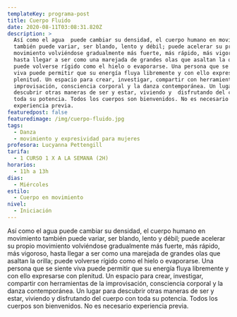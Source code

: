 ```yaml
---
templateKey: programa-post
title: Cuerpo Fluido
date: 2020-08-11T03:08:31.820Z
description: >
  Así como el agua  puede cambiar su densidad, el cuerpo humano en movimiento
  también puede variar, ser blando, lento y débil; puede acelerar su propio
  movimiento volviéndose gradualmente más fuerte, más rápido, más vigoroso,
  hasta llegar a ser como una marejada de grandes olas que asaltan la orilla;
  puede volverse rígido como el hielo o evaporarse. Una persona que se siente
  viva puede permitir que su energía fluya libremente y con ello expresarse con
  plenitud. Un espacio para crear, investigar, compartir con herramientas de la
  improvisación, consciencia corporal y la danza contemporánea. Un lugar para
  descubrir otras maneras de ser y estar, viviendo y  disfrutando del cuerpo con
  toda su potencia. Todos los cuerpos son bienvenidos. No es necesario
  experiencia previa.
featuredpost: false
featuredimage: /img/cuerpo-fluido.jpg
tags:
  - Danza
  - movimiento y expresividad para mujeres
profesora: Lucyanna Pettengill
tarifa:
  - 1 CURSO 1 X A LA SEMANA (2H)
horarios:
  - 11h a 13h
dias:
  - Miércoles
estilo:
  - Cuerpo en movimiento
nivel:
  - Iniciación
---
```


Así como el agua puede cambiar su densidad, el cuerpo humano en movimiento también puede variar, ser blando, lento y débil; puede acelerar su propio movimiento volviéndose gradualmente más fuerte, más rápido, más vigoroso, hasta llegar a ser como una marejada de grandes olas que asaltan la orilla; puede volverse rígido como el hielo o evaporarse. Una persona que se siente viva puede permitir que su energía fluya libremente y con ello expresarse con plenitud.
Un espacio para crear, investigar, compartir con herramientas de la improvisación, consciencia corporal y la danza contemporánea.
Un lugar para descubrir otras maneras de ser y estar, viviendo y disfrutando del cuerpo con toda su potencia.
Todos los cuerpos son bienvenidos.
No es necesario experiencia previa.
